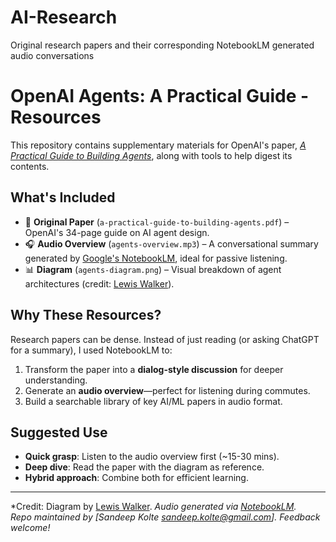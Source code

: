 # AI-Research
Original research papers and their corresponding NotebookLM generated audio conversations

# OpenAI Agents: A Practical Guide - Resources

This repository contains supplementary materials for OpenAI's paper, *[A Practical Guide to Building Agents](https://cdn.openai.com/business-guides-and-resources/a-practical-guide-to-building-agents.pdf)*, along with tools to help digest its contents.

## What's Included
- 📄 **Original Paper** (`a-practical-guide-to-building-agents.pdf`) – OpenAI's 34-page guide on AI agent design.
- 🎧 **Audio Overview** (`agents-overview.mp3`) – A conversational summary generated by [Google's NotebookLM](https://notebooklm.google.com), ideal for passive listening.
- 📊 **Diagram** (`agents-diagram.png`) – Visual breakdown of agent architectures (credit: [Lewis Walker](https://www.linkedin.com/in/lewiswalkerai/)).

## Why These Resources?
Research papers can be dense. Instead of just reading (or asking ChatGPT for a summary), I used NotebookLM to:
1. Transform the paper into a **dialog-style discussion** for deeper understanding.
2. Generate an **audio overview**—perfect for listening during commutes.
3. Build a searchable library of key AI/ML papers in audio format.

## Suggested Use
- **Quick grasp**: Listen to the audio overview first (~15-30 mins).
- **Deep dive**: Read the paper with the diagram as reference.
- **Hybrid approach**: Combine both for efficient learning.

---

*Credit: Diagram by [Lewis Walker](https://www.linkedin.com/in/lewiswalkerai/). 
*Audio generated via [NotebookLM](https://notebooklm.google.com).*  
*Repo maintained by [Sandeep Kolte sandeep.kolte@gmail.com]. Feedback welcome!*
